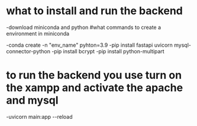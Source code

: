 # what to install and run the backend
-download miniconda and python
#what commands to create a environment in miniconda

-conda create -n "env_name" pyhton=3.9
-pip install fastapi uvicorn mysql-connector-python
-pip install bcrypt
-pip install python-multipart

# to run the backend you use turn on the xampp and activate the apache and mysql
-uvicorn main:app --reload
